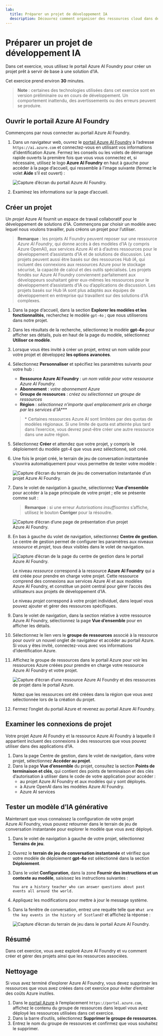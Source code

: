 ```yaml
---
lab:
  title: Préparer un projet de développement IA
  description: Découvrez comment organiser des ressources cloud dans des hubs et des projets afin de préparer les développeurs à créer des solutions IA réussies.
---
```


# Préparer un projet de développement IA

Dans cet exercice, vous utilisez le portail Azure AI Foundry pour créer un projet prêt à servir de base à une solution d’IA.

Cet exercice prend environ **30** minutes.

> **Note** : certaines des technologies utilisées dans cet exercice sont en version préliminaire ou en cours de développement. Un comportement inattendu, des avertissements ou des erreurs peuvent se produire.

## Ouvrir le portail Azure AI Foundry

Commençons par nous connecter au portail Azure AI Foundry.

1. Dans un navigateur web, ouvrez le [portail Azure AI Foundry](https://ai.azure.com) à l’adresse `https://ai.azure.com` et connectez-vous en utilisant vos informations d’identification Azure. Fermez les conseils ou les volets de démarrage rapide ouverts la première fois que vous vous connectez et, si nécessaire, utilisez le logo **Azure AI Foundry** en haut à gauche pour accéder à la page d’accueil, qui ressemble à l’image suivante (fermez le volet **Aide** s’il est ouvert) :

    ![Capture d’écran du portail Azure AI Foundry.](./media/ai-foundry-home.png)

1. Examinez les informations sur la page d’accueil.

## Créer un projet

Un *projet* Azure AI fournit un espace de travail collaboratif pour le développement de solutions d’IA. Commençons par choisir un modèle avec lequel nous voulons travailler, puis créons un projet pour l’utiliser.

> **Remarque** : les projets AI Foundry peuvent reposer sur une ressource *Azure AI Foundry*, qui donne accès à des modèles d’IA (y compris Azure OpenAI), aux services Azure AI et à d’autres ressources pour le développement d’assistants d’IA et de solutions de discussion. Les projets peuvent aussi être basés sur des ressources *Hub IA*, qui incluent des connexions aux ressources Azure pour le stockage sécurisé, la capacité de calcul et des outils spécialisés. Les projets fondés sur Azure AI Foundry conviennent parfaitement aux développeurs souhaitant gérer eux-mêmes les ressources pour le développement d’assistants d’IA ou d’applications de discussion. Les projets basés sur Hub IA sont plus adaptés aux équipes de développement en entreprise qui travaillent sur des solutions d’IA complexes.

1. Dans la page d’accueil, dans la section **Explorer les modèles et les fonctionnalités**, recherchez le modèle `gpt-4o` ; que nous utiliserons dans notre projet.
1. Dans les résultats de la recherche, sélectionnez le modèle **gpt-4o** pour afficher ses détails, puis en haut de la page du modèle, sélectionnez **Utiliser ce modèle**.
1. Lorsque vous êtes invité à créer un projet, entrez un nom valide pour votre projet et développez **les options avancées**.
1. Sélectionnez **Personnaliser** et spécifiez les paramètres suivants pour votre hub :
    - **Ressource Azure AI Foundry** : *un nom valide pour votre ressource Azure AI Foundry.*
    - **Abonnement** : *votre abonnement Azure*
    - **Groupe de ressources** : *créez ou sélectionnez un groupe de ressources*
    - **Région** : *sélectionnez n’importe quel emplacement pris en charge par les services d’IA***\*

    > \* Certaines ressources Azure AI sont limitées par des quotas de modèles régionaux. Si une limite de quota est atteinte plus tard dans l’exercice, vous devrez peut-être créer une autre ressource dans une autre région.

1. Sélectionnez **Créer** et attendez que votre projet, y compris le déploiement du modèle gpt-4 que vous avez sélectionné, soit créé.
1. Une fois le projet créé, le terrain de jeu de conversation instantanée s’ouvrira automatiquement pour vous permettre de tester votre modèle :

    ![Capture d’écran du terrain de jeu de conversation instantanée d’un projet Azure AI Foundry.](./media/ai-foundry-chat-playground.png)

1. Dans le volet de navigation à gauche, sélectionnez **Vue d’ensemble** pour accéder à la page principale de votre projet ; elle se présente comme suit :

    > **Remarque** : si une erreur *Autorisations insuffisantes* s’affiche, utilisez le bouton **Corriger** pour la résoudre.

    ![Capture d’écran d’une page de présentation d’un projet Azure AI Foundry.](./media/ai-foundry-project.png)

1. En bas à gauche du volet de navigation, sélectionnez **Centre de gestion**. Le centre de gestion permet de configurer les paramètres aux niveaux *ressource* et *projet*, tous deux visibles dans le volet de navigation.

    ![Capture d’écran de la page du centre de gestion dans le portail Azure AI Foundry.](./media/ai-foundry-management.png)

    Le niveau *ressource* correspond à la ressource **Azure AI Foundry** qui a été créée pour prendre en charge votre projet. Cette ressource comprend des connexions aux services Azure AI et aux modèles Azure AI Foundry, et constitue un point central pour gérer l’accès des utilisateurs aux projets de développement d’IA.

    Le niveau *projet* correspond à votre projet individuel, dans lequel vous pouvez ajouter et gérer des ressources spécifiques.

1. Dans le volet de navigation, dans la section relative à votre ressource Azure AI Foundry, sélectionnez la page **Vue d’ensemble** pour en afficher les détails.
1. Sélectionnez le lien vers le **groupe de ressources** associé à la ressource pour ouvrir un nouvel onglet de navigateur et accéder au portail Azure. Si vous y êtes invité, connectez-vous avec vos informations d’identification Azure.
1. Affichez le groupe de ressources dans le portail Azure pour voir les ressources Azure créées pour prendre en charge votre ressource Azure AI Foundry et votre projet.

    ![Capture d’écran d’une ressource Azure AI Foundry et des ressources de projet dans le portail Azure.](./media/azure-portal-resources.png)

    Notez que les ressources ont été créées dans la région que vous avez sélectionnée lors de la création du projet.

1. Fermez l’onglet du portail Azure et revenez au portail Azure AI Foundry.

## Examiner les connexions de projet

Votre projet Azure AI Foundry et la ressource Azure AI Foundry à laquelle il appartient incluent des connexions à des ressources que vous pouvez utiliser dans des applications d’IA.

1. Dans la page Centre de gestion, dans le volet de navigation, dans votre projet, sélectionnez **Accéder au projet**.
1. Dans la page **Vue d’ensemble** du projet, consultez la section **Points de terminaison et clés**, qui contient des points de terminaison et des clés d’autorisation à utiliser dans le code de votre application pour accéder :
    - au projet Azure AI Foundry et aux modèles qui y sont déployés.
    - à Azure OpenAI dans les modèles Azure AI Foundry.
    - Azure AI services

## Tester un modèle d’IA générative

Maintenant que vous connaissez la configuration de votre projet Azure AI Foundry, vous pouvez retourner dans le terrain de jeu de conversation instantanée pour explorer le modèle que vous avez déployé.

1. Dans le volet de navigation à gauche de votre projet, sélectionnez **Terrains de jeu**. 
1. Ouvrez le **terrain de jeu de conversation instantanée** et vérifiez que votre modèle de déploiement **gpt-4o** est sélectionné dans la section **Déploiement**.
1. Dans le volet **Configuration**, dans la zone **Fournir des instructions et un contexte au modèle**, saisissez les instructions suivantes :

    ```
   You are a history teacher who can answer questions about past events all around the world.
    ```

1. Appliquez les modifications pour mettre à jour le message système.
1. Dans la fenêtre de conversation, entrez une requête telle que `What are the key events in the history of Scotland?` et affichez la réponse :

    ![Capture d’écran du terrain de jeu dans le portail Azure AI Foundry.](./media/ai-foundry-playground.png)

## Résumé

Dans cet exercice, vous avez exploré Azure AI Foundry et vu comment créer et gérer des projets ainsi que les ressources associées.

## Nettoyage

Si vous avez terminé d’explorer Azure AI Foundry, vous devez supprimer les ressources que vous avez créées dans cet exercice pour éviter d’entraîner des coûts Azure inutiles.

1. Dans le [portail Azure](https://portal.azure.com) à l’emplacement `https://portal.azure.com`, affichez le contenu du groupe de ressources dans lequel vous avez déployé les ressources utilisées dans cet exercice.
1. Dans la barre d’outils, sélectionnez **Supprimer le groupe de ressources**.
1. Entrez le nom du groupe de ressources et confirmez que vous souhaitez le supprimer.
